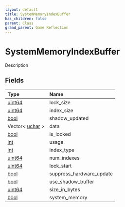 ```yaml
---
layout: default
title: SystemMemoryIndexBuffer
has_children: false
parent: Class
grand_parent: Game Reflection
---
```

# SystemMemoryIndexBuffer
Description 

## Fields
| Type | Name |
|:-------------|:--------------|
| [uint64](/game-reflection/components/uint64.md) | lock_size |
| [uint64](/game-reflection/components/uint64.md) | index_size |
| [bool](/game-reflection/components/bool.md) | shadow_updated |
| Vector< [uchar](/game-reflection/enums/uchar.md) > | data |
| [bool](/game-reflection/components/bool.md) | is_locked |
| [int](/game-reflection/enums/int.md) | usage |
| [int](/game-reflection/enums/int.md) | index_type |
| [uint64](/game-reflection/components/uint64.md) | num_indexes |
| [uint64](/game-reflection/components/uint64.md) | lock_start |
| [bool](/game-reflection/components/bool.md) | suppress_hardware_update |
| [bool](/game-reflection/components/bool.md) | use_shadow_buffer |
| [uint64](/game-reflection/components/uint64.md) | size_in_bytes |
| [bool](/game-reflection/components/bool.md) | system_memory |
